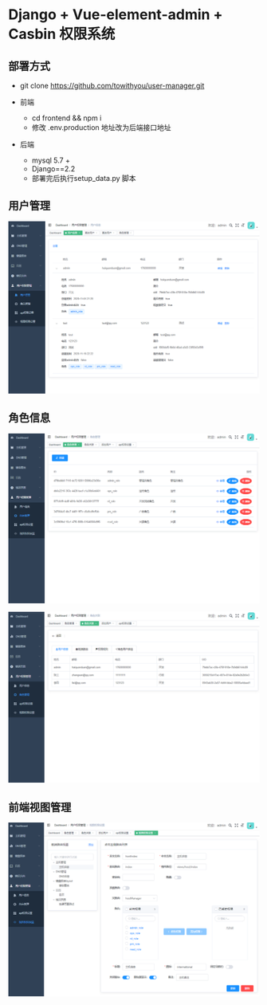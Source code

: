 # Django + Vue-element-admin + Casbin 权限系统

## 部署方式
* git clone https://github.com/towithyou/user-manager.git
* 前端
    * cd frontend && npm i 
    * 修改 .env.production 地址改为后端接口地址

* 后端
    * mysql 5.7 +
    * Django==2.2
    * 部署完后执行setup_data.py 脚本


## 用户管理
![user](./picture/userinfo.png)

## 角色信息
![role1](./picture/role1.png)

![role2](./picture/role2.png)


## 前端视图管理
![view](./picture/view1.png)

